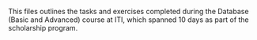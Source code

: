 This files outlines the tasks and exercises completed during the Database (Basic and Advanced) course at ITI, which spanned 10 days as part of the scholarship program.

